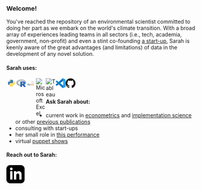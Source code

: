 ### Welcome! 

You've reached the repository of an environmental scientist committed to doing her part as we embark on the world's climate transition. With a broad array of experiences leading teams in all sectors (i.e., tech, academia, government, non-profit) and even a stint co-founding [a start-up](https://www.crunchbase.com/organization/govrock), Sarah is keenly aware of the great advantages (and limitations) of data in the development of any novel solution. 
<br />
#### Sarah uses:
<img align="left" alt="Python" width="26px" src="https://raw.githubusercontent.com/github/explore/80688e429a7d4ef2fca1e82350fe8e3517d3494d/topics/python/python.png" /> 
<img align="left" alt="R" width="26px" src="https://raw.githubusercontent.com/github/explore/80688e429a7d4ef2fca1e82350fe8e3517d3494d/topics/r/r.png" /> 
<img align="left" alt="MySQL" width="26px" src="https://raw.githubusercontent.com/github/explore/80688e429a7d4ef2fca1e82350fe8e3517d3494d/topics/mysql/mysql.png" />
<img align="left" alt="Microsoft Excel" width="26px" src="https://img.icons8.com/color/452/microsoft-excel-2019--v1.png" />
<img align="left" alt="Tableau" width="26px" src="https://cdn.worldvectorlogo.com/logos/tableau-software.svg" />
<img align="left" alt="Visual Studio Code" width="26px" src="https://raw.githubusercontent.com/github/explore/80688e429a7d4ef2fca1e82350fe8e3517d3494d/topics/visual-studio-code/visual-studio-code.png" />
<img align="left" alt="GitHub" width="26px" src="https://raw.githubusercontent.com/github/explore/78df643247d429f6cc873026c0622819ad797942/topics/github/github.png" />
<br />
<br />

#### Ask Sarah about:
- current work in [econometrics](https://pubmed.ncbi.nlm.nih.gov/36153575/) and [implementation science](https://pubmed.ncbi.nlm.nih.gov/36205470/) or other [previous publications](https://pubmed.ncbi.nlm.nih.gov/?term=sarah%20I.%20Daniels)
- consulting with start-ups
- her small role in [this performance](https://www.facebook.com/paul.s.flores/videos/10156889663253006)
- virtual [puppet shows](https://www.youtube.com/@frogandtoadpuppetshow8882)

#### Reach out to Sarah: 
<a href="https://www.linkedin.com/in/sarahidaniels/" alt="Linkedin"><img src="https://github.com/SIDaniels/SIDaniels/blob/main/iconmonstr-linkedin-3.svg"></a>

